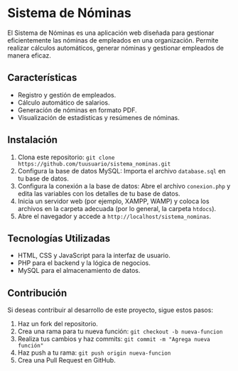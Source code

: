# Sistema de Nóminas

El Sistema de Nóminas es una aplicación web diseñada para gestionar eficientemente las nóminas de empleados en una organización. Permite realizar cálculos automáticos, generar nóminas y gestionar empleados de manera eficaz.

## Características

- Registro y gestión de empleados.
- Cálculo automático de salarios.
- Generación de nóminas en formato PDF.
- Visualización de estadísticas y resúmenes de nóminas.

## Instalación

1. Clona este repositorio: `git clone https://github.com/tuusuario/sistema_nominas.git`
2. Configura la base de datos MySQL: Importa el archivo `database.sql` en tu base de datos.
3. Configura la conexión a la base de datos: Abre el archivo `conexion.php` y edita las variables con los detalles de tu base de datos.
4. Inicia un servidor web (por ejemplo, XAMPP, WAMP) y coloca los archivos en la carpeta adecuada (por lo general, la carpeta `htdocs`).
5. Abre el navegador y accede a `http://localhost/sistema_nominas`.

## Tecnologías Utilizadas

- HTML, CSS y JavaScript para la interfaz de usuario.
- PHP para el backend y la lógica de negocios.
- MySQL para el almacenamiento de datos.

## Contribución

Si deseas contribuir al desarrollo de este proyecto, sigue estos pasos:

1. Haz un fork del repositorio.
2. Crea una rama para tu nueva función: `git checkout -b nueva-funcion`
3. Realiza tus cambios y haz commits: `git commit -m "Agrega nueva función"`
4. Haz push a tu rama: `git push origin nueva-funcion`
5. Crea una Pull Request en GitHub.


